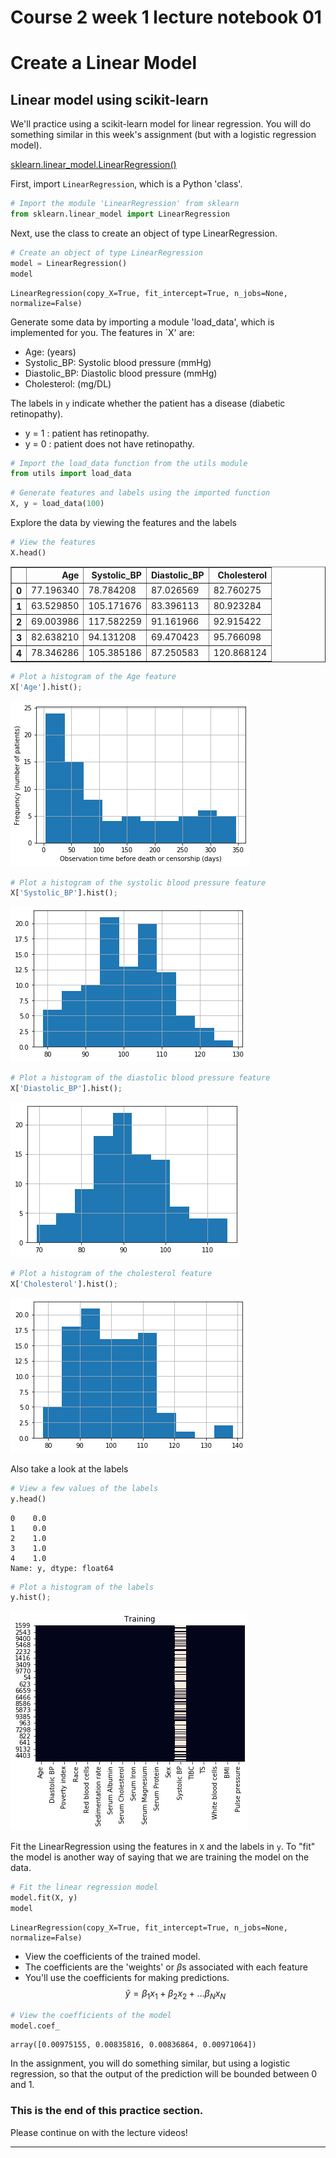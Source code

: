 # Course 2 week 1 lecture notebook 01
# Create a Linear Model

## Linear model using scikit-learn

We'll practice using a scikit-learn model for linear regression. You will do something similar in this week's assignment (but with a logistic regression model).

[sklearn.linear_model.LinearRegression()](https://scikit-learn.org/stable/modules/generated/sklearn.linear_model.LinearRegression.html)

First, import `LinearRegression`, which is a Python 'class'.


```python
# Import the module 'LinearRegression' from sklearn
from sklearn.linear_model import LinearRegression
```

Next, use the class to create an object of type LinearRegression.


```python
# Create an object of type LinearRegression
model = LinearRegression()
model
```




    LinearRegression(copy_X=True, fit_intercept=True, n_jobs=None, normalize=False)



Generate some data by importing a module 'load_data', which is implemented for you.  The features in `X' are: 

- Age: (years)
- Systolic_BP: Systolic blood pressure (mmHg)
- Diastolic_BP: Diastolic blood pressure (mmHg)
- Cholesterol: (mg/DL)

The labels in `y` indicate whether the patient has a disease (diabetic retinopathy).
- y = 1 : patient has retinopathy.
- y = 0 : patient does not have retinopathy.


```python
# Import the load_data function from the utils module
from utils import load_data
```


```python
# Generate features and labels using the imported function
X, y = load_data(100)
```

Explore the data by viewing the features and the labels


```python
# View the features
X.head()
```




<div>
<style scoped>
    .dataframe tbody tr th:only-of-type {
        vertical-align: middle;
    }

    .dataframe tbody tr th {
        vertical-align: top;
    }

    .dataframe thead th {
        text-align: right;
    }
</style>
<table border="1" class="dataframe">
  <thead>
    <tr style="text-align: right;">
      <th></th>
      <th>Age</th>
      <th>Systolic_BP</th>
      <th>Diastolic_BP</th>
      <th>Cholesterol</th>
    </tr>
  </thead>
  <tbody>
    <tr>
      <th>0</th>
      <td>77.196340</td>
      <td>78.784208</td>
      <td>87.026569</td>
      <td>82.760275</td>
    </tr>
    <tr>
      <th>1</th>
      <td>63.529850</td>
      <td>105.171676</td>
      <td>83.396113</td>
      <td>80.923284</td>
    </tr>
    <tr>
      <th>2</th>
      <td>69.003986</td>
      <td>117.582259</td>
      <td>91.161966</td>
      <td>92.915422</td>
    </tr>
    <tr>
      <th>3</th>
      <td>82.638210</td>
      <td>94.131208</td>
      <td>69.470423</td>
      <td>95.766098</td>
    </tr>
    <tr>
      <th>4</th>
      <td>78.346286</td>
      <td>105.385186</td>
      <td>87.250583</td>
      <td>120.868124</td>
    </tr>
  </tbody>
</table>
</div>




```python
# Plot a histogram of the Age feature
X['Age'].hist();
```


![png](output_11_0.png)



```python
# Plot a histogram of the systolic blood pressure feature
X['Systolic_BP'].hist();
```


![png](output_12_0.png)



```python
# Plot a histogram of the diastolic blood pressure feature
X['Diastolic_BP'].hist();
```


![png](output_13_0.png)



```python
# Plot a histogram of the cholesterol feature
X['Cholesterol'].hist();
```


![png](output_14_0.png)


Also take a look at the labels


```python
# View a few values of the labels
y.head()
```




    0    0.0
    1    0.0
    2    1.0
    3    1.0
    4    1.0
    Name: y, dtype: float64




```python
# Plot a histogram of the labels
y.hist();
```


![png](output_17_0.png)


Fit the LinearRegression using the features in `X` and the labels in `y`.  To "fit" the model is another way of saying that we are training the model on the data.


```python
# Fit the linear regression model
model.fit(X, y)
model
```




    LinearRegression(copy_X=True, fit_intercept=True, n_jobs=None, normalize=False)



- View the coefficients of the trained model.
- The coefficients are the 'weights' or $\beta$s associated with each feature
- You'll use the coefficients for making predictions.
$$\hat{y} = \beta_1x_1 + \beta_2x_2 + ... \beta_N x_N$$


```python
# View the coefficients of the model
model.coef_
```




    array([0.00975155, 0.00835816, 0.00836864, 0.00971064])



In the assignment, you will do something similar, but using a logistic regression, so that the output of the prediction will be bounded between 0 and 1.

### This is the end of this practice section.

Please continue on with the lecture videos!

---
